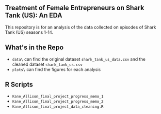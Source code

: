 ## Treatment of Female Entrepreneurs on Shark Tank (US): An EDA

This repository is for an analysis of the data collected on episodes of Shark Tank (US) seasons 1-14. 

## What's in the Repo

- `data\` can find the original dataset `shark_tank_us_data.csv` and the cleaned dataset `shark_tank_us.csv`
- `plots\` can find the figures for each analysis

## R Scripts
- `Kane_Allison_final_project_progress_memo_1`
- `Kane_Allison_final_project_progress_memo_2`
- `Kane_Allison_final_project_data_cleaning.R`
